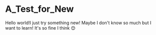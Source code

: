 # A_Test_for_New
Hello world!I just try something new!
Maybe I don't know so much but I want to learn!
It's so fine I think 😊
